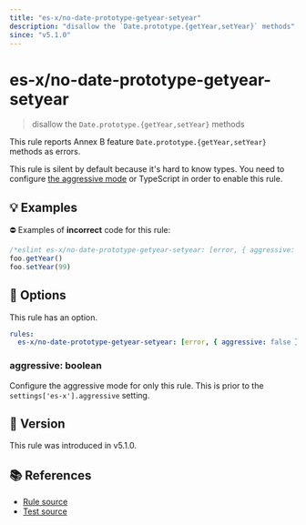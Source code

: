 ```yaml
---
title: "es-x/no-date-prototype-getyear-setyear"
description: "disallow the `Date.prototype.{getYear,setYear}` methods"
since: "v5.1.0"
---
```


# es-x/no-date-prototype-getyear-setyear
> disallow the `Date.prototype.{getYear,setYear}` methods

This rule reports Annex B feature `Date.prototype.{getYear,setYear}` methods as errors.

This rule is silent by default because it's hard to know types. You need to configure [the aggressive mode](https://github.com/eslint-community/eslint-plugin-es-x/tree/master/docs/#the-aggressive-mode) or TypeScript in order to enable this rule.

## 💡 Examples

⛔ Examples of **incorrect** code for this rule:

<eslint-playground type="bad">

```js
/*eslint es-x/no-date-prototype-getyear-setyear: [error, { aggressive: true }] */
foo.getYear()
foo.setYear(99)
```

</eslint-playground>

## 🔧 Options

This rule has an option.

```yaml
rules:
  es-x/no-date-prototype-getyear-setyear: [error, { aggressive: false }]
```

### aggressive: boolean

Configure the aggressive mode for only this rule.
This is prior to the `settings['es-x'].aggressive` setting.

## 🚀 Version

This rule was introduced in v5.1.0.

## 📚 References

- [Rule source](https://github.com/eslint-community/eslint-plugin-es-x/blob/master/lib/rules/no-date-prototype-getyear-setyear.js)
- [Test source](https://github.com/eslint-community/eslint-plugin-es-x/blob/master/tests/lib/rules/no-date-prototype-getyear-setyear.js)
